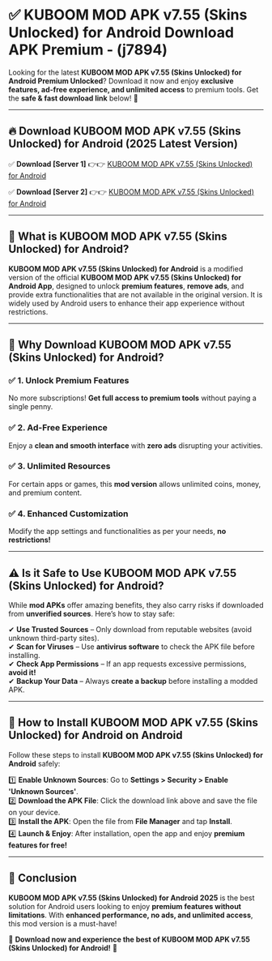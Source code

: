 
# ✅ KUBOOM MOD APK v7.55 (Skins Unlocked) for Android Download APK Premium -  (j7894) 

Looking for the latest **KUBOOM MOD APK v7.55 (Skins Unlocked) for Android Premium Unlocked**? Download it now and enjoy **exclusive features, ad-free experience, and unlimited access** to premium tools. Get the **safe & fast download link** below! 🚀

---

## 🔥 Download KUBOOM MOD APK v7.55 (Skins Unlocked) for Android (2025 Latest Version)

✅ **Download [Server 1]** 👉👉 [KUBOOM MOD APK v7.55 (Skins Unlocked) for Android ](https://apkcomod.com?title=KUBOOM_MOD_APK_v7.55_(Skins_Unlocked)_for_Android)  

✅ **Download [Server 2]** 👉👉 [KUBOOM MOD APK v7.55 (Skins Unlocked) for Android ](https://apkcomod.com?title=KUBOOM_MOD_APK_v7.55_(Skins_Unlocked)_for_Android)  


---

## 📌 What is KUBOOM MOD APK v7.55 (Skins Unlocked) for Android?

**KUBOOM MOD APK v7.55 (Skins Unlocked) for Android** is a modified version of the official **KUBOOM MOD APK v7.55 (Skins Unlocked) for Android App**, designed to unlock **premium features**, **remove ads**, and provide extra functionalities that are not available in the original version. It is widely used by Android users to enhance their app experience without restrictions.

---

## 🌟 Why Download KUBOOM MOD APK v7.55 (Skins Unlocked) for Android?

### ✅ 1. Unlock Premium Features
No more subscriptions! **Get full access to premium tools** without paying a single penny.

### ✅ 2. Ad-Free Experience
Enjoy a **clean and smooth interface** with **zero ads** disrupting your activities.

### ✅ 3. Unlimited Resources
For certain apps or games, this **mod version** allows unlimited coins, money, and premium content.

### ✅ 4. Enhanced Customization
Modify the app settings and functionalities as per your needs, **no restrictions!**

---

## ⚠️ Is it Safe to Use KUBOOM MOD APK v7.55 (Skins Unlocked) for Android?

While **mod APKs** offer amazing benefits, they also carry risks if downloaded from **unverified sources**. Here’s how to stay safe:

✔ **Use Trusted Sources** – Only download from reputable websites (avoid unknown third-party sites).  
✔ **Scan for Viruses** – Use **antivirus software** to check the APK file before installing.  
✔ **Check App Permissions** – If an app requests excessive permissions, **avoid it!**  
✔ **Backup Your Data** – Always **create a backup** before installing a modded APK.

---

## 📲 How to Install KUBOOM MOD APK v7.55 (Skins Unlocked) for Android on Android

Follow these steps to install **KUBOOM MOD APK v7.55 (Skins Unlocked) for Android** safely:

1️⃣ **Enable Unknown Sources**: Go to **Settings > Security > Enable 'Unknown Sources'**.  
2️⃣ **Download the APK File**: Click the download link above and save the file on your device.  
3️⃣ **Install the APK**: Open the file from **File Manager** and tap **Install**.  
4️⃣ **Launch & Enjoy**: After installation, open the app and enjoy **premium features for free!**

---

## 🚀 Conclusion

**KUBOOM MOD APK v7.55 (Skins Unlocked) for Android 2025** is the best solution for Android users looking to enjoy **premium features without limitations**. With **enhanced performance, no ads, and unlimited access**, this mod version is a must-have!

🔻 **Download now and experience the best of KUBOOM MOD APK v7.55 (Skins Unlocked) for Android!** 🔻

